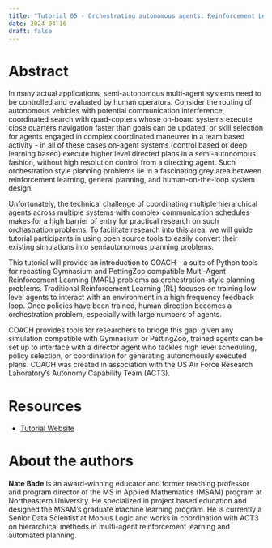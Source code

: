 ```yaml
---
title: "Tutorial 05 - Orchestrating autonomous agents: Reinforcement Learning To Hierarchical Planning with COACH"
date: 2024-04-16
draft: false
---
```


# Abstract

In many actual applications, semi-autonomous multi-agent systems need to be controlled and
evaluated by human operators. Consider the routing of autonomous vehicles with potential communication
interference, coordinated search with quad-copters whose on-board systems execute close
quarters navigation faster than goals can be updated, or skill selection for agents engaged in complex
coordinated maneuver in a team based activity - in all of these cases on-agent systems (control based
or deep learning based) execute higher level directed plans in a semi-autonomous fashion, without
high resolution control from a directing agent. Such orchestration style planning problems lie in
a fascinating grey area between reinforcement learning, general planning, and human-on-the-loop
system design.

Unfortunately, the technical challenge of coordinating multiple hierarchical agents across multiple
systems with complex communication schedules makes for a high barrier of entry for practical
research on such orchastration problems. To facilitate research into this area, we will guide tutorial
participants in using open source tools to easily convert their existing simulations into semiautonomous
planning problems.

This tutorial will provide an introduction to COACH - a suite of Python tools for recasting
Gymnasium and PettingZoo compatible Multi-Agent Reinforcement Learning (MARL) problems as
orchestration-style planning problems. Traditional Reinforcement Learning (RL) focuses on training
low level agents to interact with an environment in a high frequency feedback loop. Once policies
have been trained, human direction becomes a orchestration problem, especially with large numbers
of agents.

COACH provides tools for researchers to bridge this gap: given any simulation compatible with
Gymnasium or PettingZoo, trained agents can be set up to interface with a director agent who
tackles high level scheduling, policy selection, or coordination for generating autonomously executed
plans. COACH was created in association with the US Air Force Research Laboratory’s Autonomy
Capability Team (ACT3).

# Resources

- [Tutorial Website](xxxx)

# About the authors

**Nate Bade** is an award-winning educator and former teaching professor and program director of the MS in Applied 
Mathematics (MSAM) program at Northeastern University. He specialized in project based education and designed the
MSAM’s graduate machine learning program. He is currently a Senior Data Scientist at Mobius Logic and works in 
coordination with ACT3 on hierarchical methods in multi-agent reinforcement learning and automated planning.
